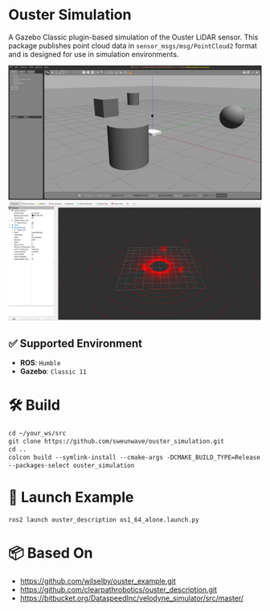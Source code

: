 # Ouster Simulation
A Gazebo Classic plugin-based simulation of the Ouster LiDAR sensor. 
This package publishes point cloud data in `sensor_msgs/msg/PointCloud2` format and is designed for use in simulation environments.

![alt text](img/gazebo.png)
![alt text](img/rviz2.png)

## ✅ Supported Environment
- **ROS**: ```Humble```  
- **Gazebo**: ```Classic 11```

# 🛠️ Build
```
cd ~/your_ws/src
git clone https://github.com/sweunwave/ouster_simulation.git
cd ..
colcon build --symlink-install --cmake-args -DCMAKE_BUILD_TYPE=Release --packages-select ouster_simulation
```

# 🚀 Launch Example
```
ros2 launch ouster_description os1_64_alone.launch.py
```

# 📦 Based On
* https://github.com/wilselby/ouster_example.git
* https://github.com/clearpathrobotics/ouster_description.git
* https://bitbucket.org/DataspeedInc/velodyne_simulator/src/master/
